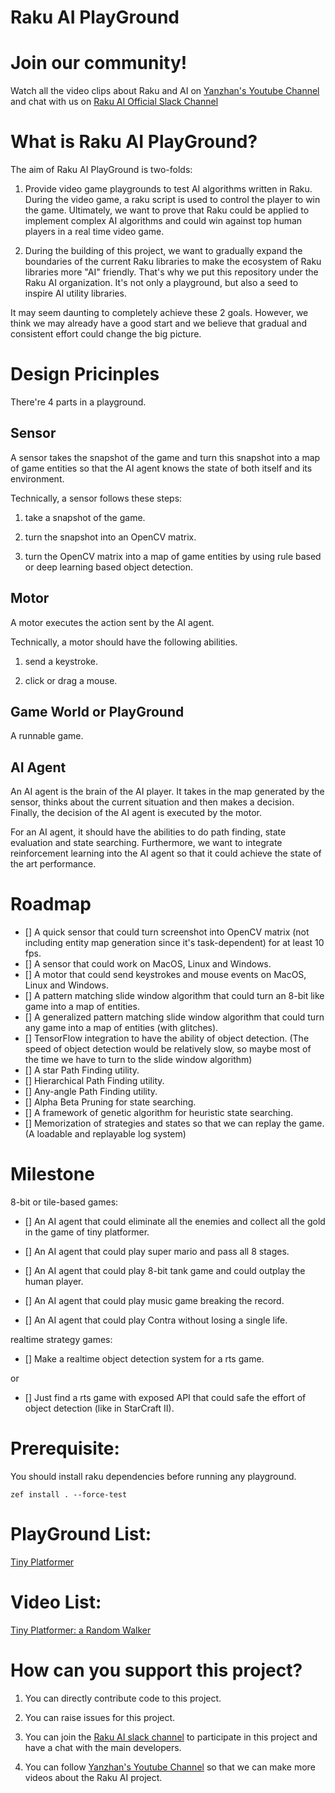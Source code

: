 # Raku AI PlayGround

# Join our community!

Watch all the video clips about Raku and AI on [Yanzhan's Youtube Channel](https://www.youtube.com/channel/UCDkz-__gl3frqLexukpG0DA) and chat with us on [Raku AI Official Slack Channel](https://join.slack.com/t/rakuai/shared_invite/zt-ky89h6jk-uFd4NXJzqq7vt53pp7~nWA)

# What is Raku AI PlayGround?

The aim of Raku AI PlayGround is two-folds:

1. Provide video game playgrounds to test AI algorithms written in Raku. During the video game, a raku script is used to control the player to win the game. Ultimately, we want to prove that Raku could be applied to implement complex AI algorithms and could win against top human players in a real time video game.

2. During the building of this project, we want to gradually expand the boundaries of the current Raku libraries to make the ecosystem of Raku libraries more "AI" friendly. That's why we put this repository under the Raku AI organization. It's not only a playground, but also a seed to inspire AI utility libraries.

It may seem daunting to completely achieve these 2 goals. However, we think we may already have a good start and we believe that gradual and consistent effort could change the big picture.

# Design Pricinples

There're 4 parts in a playground.

## Sensor

A sensor takes the snapshot of the game and turn this snapshot into a map of game entities so that the AI agent knows the state of both itself and its environment.

Technically, a sensor follows these steps:

1. take a snapshot of the game.

2. turn the snapshot into an OpenCV matrix.

3. turn the OpenCV matrix into a map of game entities by using rule based or deep learning based object detection.

## Motor

A motor executes the action sent by the AI agent.

Technically, a motor should have the following abilities.

1. send a keystroke.

2. click or drag a mouse.

## Game World or PlayGround

A runnable game.

## AI Agent

An AI agent is the brain of the AI player. It takes in the map generated by the sensor, thinks about the current situation and then makes a decision. Finally, the decision of the AI agent is executed by the motor.

For an AI agent, it should have the abilities to do path finding, state evaluation and state searching. Furthermore, we want to integrate reinforcement learning into the AI agent so that it could achieve the state of the art performance.

# Roadmap

- [] A quick sensor that could turn screenshot into OpenCV matrix (not including entity map generation since it's task-dependent) for at least 10 fps.
- [] A sensor that could work on MacOS, Linux and Windows.
- [] A motor that could send keystrokes and mouse events on MacOS, Linux and Windows.
- [] A pattern matching slide window algorithm that could turn an 8-bit like game into a map of entities.
- [] A generalized pattern matching slide window algorithm that could turn any game into a map of entities (with glitches).
- [] TensorFlow integration to have the ability of object detection. (The speed of object detection would be relatively slow, so maybe most of the time we have to turn to the slide window algorithm)
- [] A star Path Finding utility.
- [] Hierarchical Path Finding utility.
- [] Any-angle Path Finding utility.
- [] Alpha Beta Pruning for state searching.
- [] A framework of genetic algorithm for heuristic state searching.
- [] Memorization of strategies and states so that we can replay the game. (A loadable and replayable log system)

# Milestone

8-bit or tile-based games:

- [] An AI agent that could eliminate all the enemies and collect all the gold in the game of tiny platformer.

- [] An AI agent that could play super mario and pass all 8 stages.

- [] An AI agent that could play 8-bit tank game and could outplay the human player.

- [] An AI agent that could play music game breaking the record.

- [] An AI agent that could play Contra without losing a single life.

realtime strategy games:

- [] Make a realtime object detection system for a rts game.

or

- [] Just find a rts game with exposed API that could safe the effort of object detection (like in StarCraft II).

# Prerequisite:

You should install raku dependencies before running any playground.

```
zef install . --force-test
```

# PlayGround List:

[Tiny Platformer](https://github.com/Raku-AI/raku-ai-playground/tree/main/tiny-platformer)

# Video List:

[Tiny Platformer: a Random Walker](https://youtu.be/tAknJlrlV7k)

# How can you support this project?

1. You can directly contribute code to this project.

2. You can raise issues for this project.

3. You can join the [Raku AI slack channel](https://join.slack.com/t/rakuai/shared_invite/zt-ky89h6jk-uFd4NXJzqq7vt53pp7~nWA) to participate in this project and have a chat with the main developers.

4. You can follow [Yanzhan's Youtube Channel](https://www.youtube.com/channel/UCDkz-__gl3frqLexukpG0DA) so that we can make more videos about the Raku AI project.

